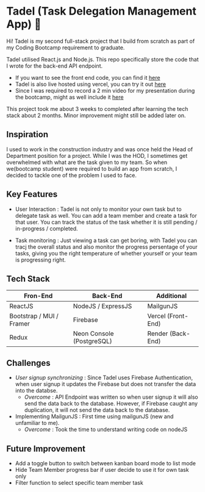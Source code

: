 # Tadel (Task Delegation Management App) 📝

Hi! Tadel is my second full-stack project that I build from scratch as part of my Coding Bootcamp requirement to graduate.

Tadel utilised React.js and Node.js. This repo specifically store the code that I wrote for the back-end API endpoint.

+ If you want to see the front end code, you can find it [here](https://github.com/Naqiuddinr/module-4-project-tadel)
+ Tadel is also live hosted using vercel, you can try it out [here](https://module-4-project-naqiuddinr.vercel.app/)
+ Since I was required to record a 2 min video for my presentation during the bootcamp, might as well include it [here](https://youtu.be/ynBE71BIlX4?si=n1fPAdOf8rnLZ0uR)

This project took me about 3 weeks to completed after learning the tech stack about 2 months. Minor improvement might still be added later on.

## Inspiration
I used to work in the construction industry and was once held the Head of Department position for a project. While I was the HOD, I sometimes get overwhelmed with what are the task given to my team. So when we(bootcamp student) were required to build an app from scratch, I decided to tackle one of the problem I used to face.

## Key Features
+ User Interaction : Tadel is not only to monitor your own task but to delegate task as well. You can add a team member and create a task for that user. You can track the status of the task whether it is still pending / in-progress / completed.
  
+ Task monitoring : Just viewing a task can get boring, with Tadel you can tracj the overall status and also monitor the progress persentage of your tasks, giving you the right temperature of whether yourself or your team is progressing right.

## Tech Stack
| Fron-End                 | Back-End                  | Additional         |
|--------------------------|---------------------------|--------------------|
| ReactJS                  | NodeJS / ExpressJS        | MailgunJS          |
| Bootstrap / MUI / Framer | Firebase                  | Vercel (Front-End) |
| Redux                    | Neon Console (PostgreSQL) | Render (Back-End)  |

## Challenges
+ *User signup synchronizing* : Since Tadel uses Firebase Authentication, when user signup it updates the Firebase but does not transfer the data into the databse.
  - *Overcome* : API Endpoint was written so when user signup it will also send the data back to the database. However, if Firebase caught any duplication, it will not send the data back to the database.
+ Implementing MailgunJS : First time using mailgunJS (new and unfamiliar to me).
  - *Overcome* : Took the time to understand writing code on nodeJS

## Future Improvement
+ Add a toggle button to switch between kanban board mode to list mode
+ Hide Team Member progress bar if user decide to use it for own task only
+ Filter function to select specific team member task
